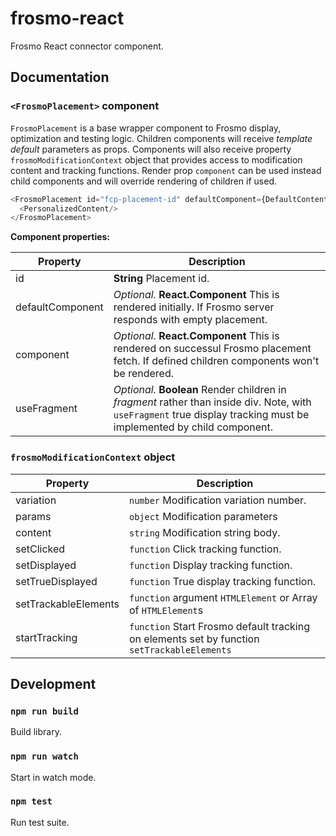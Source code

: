 # frosmo-react

Frosmo React connector component.

## Documentation

### `<FrosmoPlacement>` component

`FrosmoPlacement` is a base wrapper component to Frosmo display, optimization and testing logic. Children components
will receive _template default_ parameters as props. Components will also receive property `frosmoModificationContext`
object that provides access to modification content and tracking functions. Render prop `component` can be used instead
child components and will override rendering of children if used.

```js
<FrosmoPlacement id="fcp-placement-id" defaultComponent={DefaultContent}>
  <PersonalizedContent/>
</FrosmoPlacement>
```

**Component properties:**

| Property         | Description                 |
|------------------|-----------------------------|
| id               | **String** Placement id.    |
| defaultComponent | _Optional._ **React.Component** This is rendered initially. If Frosmo server responds with empty placement. |
| component        | _Optional._ **React.Component** This is rendered on successul Frosmo placement fetch. If defined children components won't be rendered. |
| useFragment      | _Optional._ **Boolean** Render children in _fragment_ rather than inside div. Note, with `useFragment` true display tracking must be implemented by child component. |

### `frosmoModificationContext` object

| Property              | Description                 |
|-----------------------|-----------------------------|
| variation             | `number` Modification variation number. |
| params                | `object` Modification parameters |
| content               | `string` Modification string body. |
| setClicked            | `function` Click tracking function. |
| setDisplayed          | `function` Display tracking function.|
| setTrueDisplayed      | `function` True display tracking function.|
| setTrackableElements  | `function` argument `HTMLElement` or Array of `HTMLElement`s |
| startTracking         | `function` Start Frosmo default tracking on elements set by function `setTrackableElements` |

## Development
### `npm run build`

Build library.

### `npm run watch`

Start in watch mode.

### `npm test`

Run test suite.

